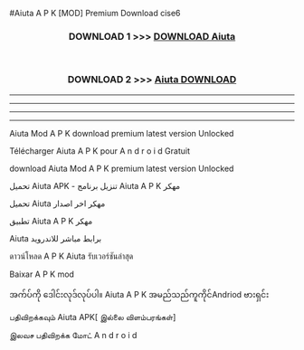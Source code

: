 #Aiuta  A P K [MOD] Premium Download cise6



<div align="center">

<h3>DOWNLOAD 1 >>> <a href="https://teeasianyam.web.app?sq=Aiuta ">DOWNLOAD Aiuta  </a></h3><br>

<h3>DOWNLOAD 2 >>> <a href="https://teeasianyam.web.app?sq=Aiuta  ">Aiuta   DOWNLOAD </a></h3>

</div>


----------------------------------------------------------

----------------------------------------------------------

----------------------------------------------------------

----------------------------------------------------------


Aiuta   Mod A P K download premium latest version Unlocked

Télécharger Aiuta   A P K pour A n d r o i d Gratuit

download Aiuta   Mod A P K premium latest version Unlocked

تحميل Aiuta   APK - تنزيل برنامج Aiuta   A P K مهكر

تحميل Aiuta   مهكر اخر اصدار

تطبيق Aiuta   A P K مهكر

Aiuta   برابط مباشر للاندرويد

ดาวน์โหลด A P K Aiuta   รับเวอร์ชันล่าสุด

Baixar A P K mod

အက်ပ်ကို ဒေါင်းလုဒ်လုပ်ပါ။ Aiuta   A P K အမည်သည်ကူကိုင်Andriod ဗားရှင်း

பதிவிறக்கவும் Aiuta   APK[ இல்லை விளம்பரங்கள்] 
 
இலவச பதிவிறக்க மோட் A n d r o i d



